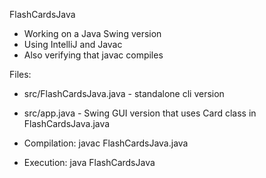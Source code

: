 FlashCardsJava
- Working on a Java Swing version
- Using IntelliJ and Javac
- Also verifying that javac compiles

Files:
- src/FlashCardsJava.java - standalone cli version
- src/app.java - Swing GUI version that uses Card class in FlashCardsJava.java

- Compilation:  javac FlashCardsJava.java
- Execution:    java FlashCardsJava
